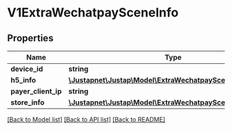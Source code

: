 # V1ExtraWechatpaySceneInfo

## Properties
Name | Type | Description | Notes
------------ | ------------- | ------------- | -------------
**device_id** | **string** |  | [optional] 
**h5_info** | [**\Justapnet\Justap\Model\ExtraWechatpaySceneInfoH5Info**](ExtraWechatpaySceneInfoH5Info.md) |  | [optional] 
**payer_client_ip** | **string** |  | [optional] 
**store_info** | [**\Justapnet\Justap\Model\ExtraWechatpaySceneInfoStoreInfo**](ExtraWechatpaySceneInfoStoreInfo.md) |  | [optional] 

[[Back to Model list]](../README.md#documentation-for-models) [[Back to API list]](../README.md#documentation-for-api-endpoints) [[Back to README]](../README.md)


